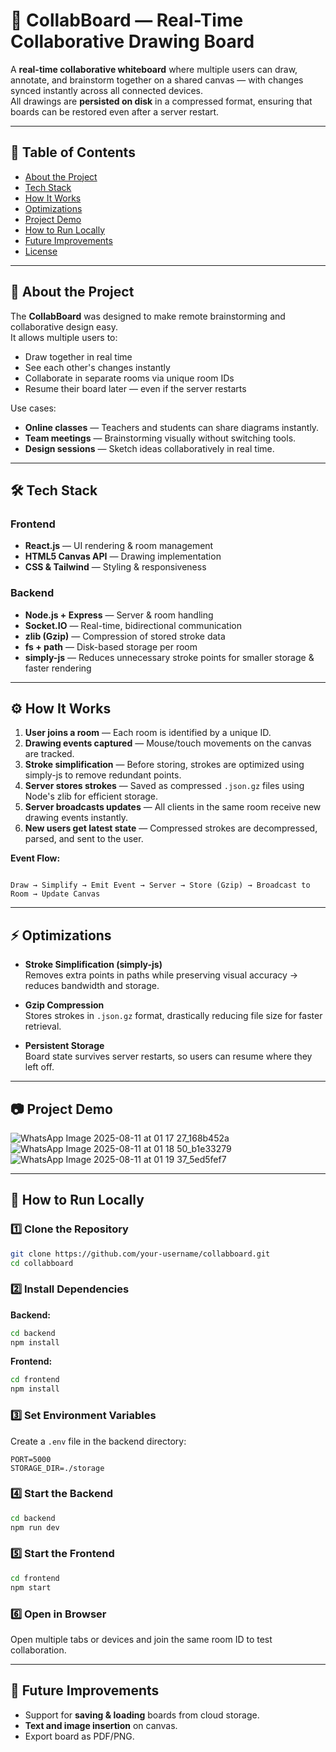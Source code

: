 
# 🎨 CollabBoard — Real-Time Collaborative Drawing Board

A **real-time collaborative whiteboard** where multiple users can draw, annotate, and brainstorm together on a shared canvas — with changes synced instantly across all connected devices.  
All drawings are **persisted on disk** in a compressed format, ensuring that boards can be restored even after a server restart.

---

## 📌 Table of Contents
- [About the Project](#-about-the-project)
- [Tech Stack](#-tech-stack)
- [How It Works](#-how-it-works)
- [Optimizations](#-optimizations)
- [Project Demo](#-project-demo)
- [How to Run Locally](#-how-to-run-locally)
- [Future Improvements](#-future-improvements)
- [License](#-license)

---

## 📖 About the Project

The **CollabBoard** was designed to make remote brainstorming and collaborative design easy.  
It allows multiple users to:
- Draw together in real time
- See each other's changes instantly
- Collaborate in separate rooms via unique room IDs
- Resume their board later — even if the server restarts

Use cases:
- **Online classes** — Teachers and students can share diagrams instantly.
- **Team meetings** — Brainstorming visually without switching tools.
- **Design sessions** — Sketch ideas collaboratively in real time.

---

## 🛠 Tech Stack

### **Frontend**
- **React.js** — UI rendering & room management
- **HTML5 Canvas API** — Drawing implementation
- **CSS & Tailwind** — Styling & responsiveness

### **Backend**
- **Node.js + Express** — Server & room handling
- **Socket.IO** — Real-time, bidirectional communication
- **zlib (Gzip)** — Compression of stored stroke data
- **fs + path** — Disk-based storage per room
- **simply-js** — Reduces unnecessary stroke points for smaller storage & faster rendering

---

## ⚙ How It Works

1. **User joins a room** — Each room is identified by a unique ID.
2. **Drawing events captured** — Mouse/touch movements on the canvas are tracked.
3. **Stroke simplification** — Before storing, strokes are optimized using simply-js to remove redundant points.
4. **Server stores strokes** — Saved as compressed `.json.gz` files using Node's zlib for efficient storage.
5. **Server broadcasts updates** — All clients in the same room receive new drawing events instantly.
6. **New users get latest state** — Compressed strokes are decompressed, parsed, and sent to the user.

**Event Flow:**
```

Draw → Simplify → Emit Event → Server → Store (Gzip) → Broadcast to Room → Update Canvas

````

---

## ⚡ Optimizations

- **Stroke Simplification (simply-js)**  
  Removes extra points in paths while preserving visual accuracy → reduces bandwidth and storage.
  
- **Gzip Compression**  
  Stores strokes in `.json.gz` format, drastically reducing file size for faster retrieval.

- **Persistent Storage**  
  Board state survives server restarts, so users can resume where they left off.

---

## 📷 Project Demo
![WhatsApp Image 2025-08-11 at 01 17 27_168b452a](https://github.com/user-attachments/assets/b4a29e24-0b2f-453a-8660-4a8aa9b5fdcf)
![WhatsApp Image 2025-08-11 at 01 18 50_b1e33279](https://github.com/user-attachments/assets/51f46a52-d7b0-45cd-9b6e-ff8aa0b8b391)
![WhatsApp Image 2025-08-11 at 01 19 37_5ed5fef7](https://github.com/user-attachments/assets/31adf6e3-4023-4f48-a98c-2d18a906b547)


---

## 🚀 How to Run Locally

### **1️⃣ Clone the Repository**
```bash
git clone https://github.com/your-username/collabboard.git
cd collabboard
````

### **2️⃣ Install Dependencies**

**Backend:**

```bash
cd backend
npm install
```

**Frontend:**

```bash
cd frontend
npm install
```

### **3️⃣ Set Environment Variables**

Create a `.env` file in the backend directory:

```env
PORT=5000
STORAGE_DIR=./storage
```

### **4️⃣ Start the Backend**

```bash
cd backend
npm run dev
```

### **5️⃣ Start the Frontend**

```bash
cd frontend
npm start
```

### **6️⃣ Open in Browser**

Open multiple tabs or devices and join the same room ID to test collaboration.

---

## 🔮 Future Improvements

* Support for **saving & loading** boards from cloud storage.
* **Text and image insertion** on canvas.
* Export board as PDF/PNG.


